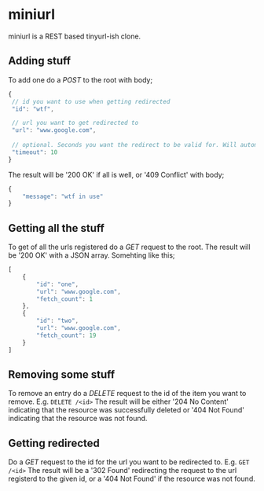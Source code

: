 # miniurl

miniurl is a REST based tinyurl-ish clone.

## Adding stuff

To add one do a *POST* to the root with body;
```javascript
{
 // id you want to use when getting redirected
 "id": "wtf",  

 // url you want to get redirected to
 "url": "www.google.com", 
 
 // optional. Seconds you want the redirect to be valid for. Will automagically be removed after this has exired.
 "timeout": 10 
}
```


The result will be '200 OK' if all is well, or '409 Conflict' with body;
```javascript
{
	"message": "wtf in use"
}
```

## Getting all the stuff

To get of all the urls registered do a *GET* request to the root. The result will be '200 OK' with a JSON array.
Somehting like this;
```javascript
[
	{
		"id": "one",
		"url": "www.google.com",
		"fetch_count": 1
	},
	{
		"id": "two",
		"url": "www.google.com",
		"fetch_count": 19
	}
]
```

## Removing some stuff

To remove an entry do a *DELETE* request to the id of the item you want to remove.
E.g. ```DELETE /<id>```
The result will be either '204 No Content' indicating that the resource was successfully deleted or '404 Not Found' indicating that the resource was not found.

## Getting redirected

Do a *GET* request to the id for the url you want to be redirected to. 
E.g. ```GET /<id>```
The result will be a '302 Found' redirecting the request to the url registerd to the given id, or a '404 Not Found' if the resource was not found.
